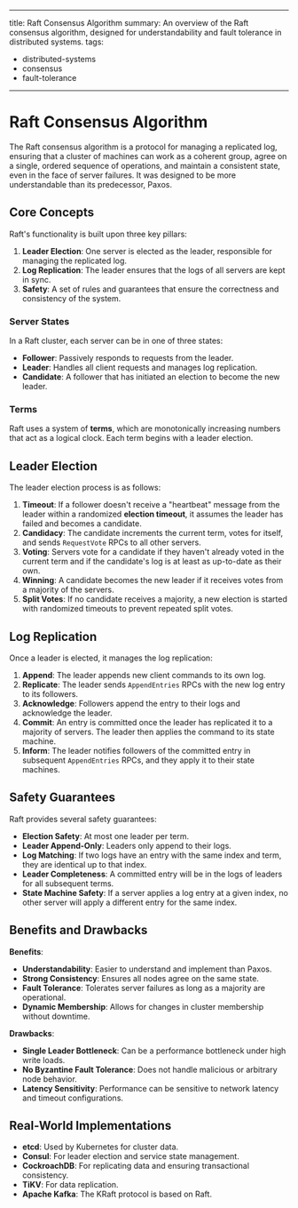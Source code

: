 
---
title: Raft Consensus Algorithm
summary: An overview of the Raft consensus algorithm, designed for understandability and fault tolerance in distributed systems.
tags:
  - distributed-systems
  - consensus
  - fault-tolerance
---

# Raft Consensus Algorithm

The Raft consensus algorithm is a protocol for managing a replicated log, ensuring that a cluster of machines can work as a coherent group, agree on a single, ordered sequence of operations, and maintain a consistent state, even in the face of server failures. It was designed to be more understandable than its predecessor, Paxos.

## Core Concepts

Raft's functionality is built upon three key pillars:

1.  **Leader Election**: One server is elected as the leader, responsible for managing the replicated log.
2.  **Log Replication**: The leader ensures that the logs of all servers are kept in sync.
3.  **Safety**: A set of rules and guarantees that ensure the correctness and consistency of the system.

### Server States

In a Raft cluster, each server can be in one of three states:

*   **Follower**: Passively responds to requests from the leader.
*   **Leader**: Handles all client requests and manages log replication.
*   **Candidate**: A follower that has initiated an election to become the new leader.

### Terms

Raft uses a system of **terms**, which are monotonically increasing numbers that act as a logical clock. Each term begins with a leader election.

## Leader Election

The leader election process is as follows:

1.  **Timeout**: If a follower doesn't receive a "heartbeat" message from the leader within a randomized **election timeout**, it assumes the leader has failed and becomes a candidate.
2.  **Candidacy**: The candidate increments the current term, votes for itself, and sends `RequestVote` RPCs to all other servers.
3.  **Voting**: Servers vote for a candidate if they haven't already voted in the current term and if the candidate's log is at least as up-to-date as their own.
4.  **Winning**: A candidate becomes the new leader if it receives votes from a majority of the servers.
5.  **Split Votes**: If no candidate receives a majority, a new election is started with randomized timeouts to prevent repeated split votes.

## Log Replication

Once a leader is elected, it manages the log replication:

1.  **Append**: The leader appends new client commands to its own log.
2.  **Replicate**: The leader sends `AppendEntries` RPCs with the new log entry to its followers.
3.  **Acknowledge**: Followers append the entry to their logs and acknowledge the leader.
4.  **Commit**: An entry is committed once the leader has replicated it to a majority of servers. The leader then applies the command to its state machine.
5.  **Inform**: The leader notifies followers of the committed entry in subsequent `AppendEntries` RPCs, and they apply it to their state machines.

## Safety Guarantees

Raft provides several safety guarantees:

*   **Election Safety**: At most one leader per term.
*   **Leader Append-Only**: Leaders only append to their logs.
*   **Log Matching**: If two logs have an entry with the same index and term, they are identical up to that index.
*   **Leader Completeness**: A committed entry will be in the logs of leaders for all subsequent terms.
*   **State Machine Safety**: If a server applies a log entry at a given index, no other server will apply a different entry for the same index.

## Benefits and Drawbacks

**Benefits**:

*   **Understandability**: Easier to understand and implement than Paxos.
*   **Strong Consistency**: Ensures all nodes agree on the same state.
*   **Fault Tolerance**: Tolerates server failures as long as a majority are operational.
*   **Dynamic Membership**: Allows for changes in cluster membership without downtime.

**Drawbacks**:

*   **Single Leader Bottleneck**: Can be a performance bottleneck under high write loads.
*   **No Byzantine Fault Tolerance**: Does not handle malicious or arbitrary node behavior.
*   **Latency Sensitivity**: Performance can be sensitive to network latency and timeout configurations.

## Real-World Implementations

*   **etcd**: Used by Kubernetes for cluster data.
*   **Consul**: For leader election and service state management.
*   **CockroachDB**: For replicating data and ensuring transactional consistency.
*   **TiKV**: For data replication.
*   **Apache Kafka**: The KRaft protocol is based on Raft.
